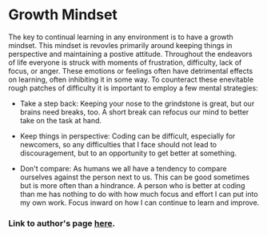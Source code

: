 # Growth Mindset

The key to continual learning in any environment is to have a growth mindset. This mindset is revovles primarily around keeping things in perspective and maintaining a postive attitude. Throughout the endeavors of life everyone is struck with moments of frustration, difficulty, lack of focus, or anger. These emotions or feelings often have detrimental effects on learning, often inhibiting it in some way. To counteract these enevitable rough patches of difficulty it is important to employ a few mental strategies:

- Take a step back:
Keeping your nose to the grindstone is great, but our brains need breaks, too. A short break can refocus our mind to better take on the task at hand.

- Keep things in perspective:
Coding can be difficult, especially for newcomers, so any difficulties that I face should not lead to discouragement, but to an opportunity to get better at something.

- Don't compare:
As humans we all have a tendency to compare ourselves against the person next to us. This can be good sometimes but is more often than a hindrance. A person who is better at coding than me has nothing to do with how much focus and effort I can put into my own work. Focus inward on how I can continue to learn and improve.



### Link to author's page [here](https://github.com/Peyton-Cysewski).
